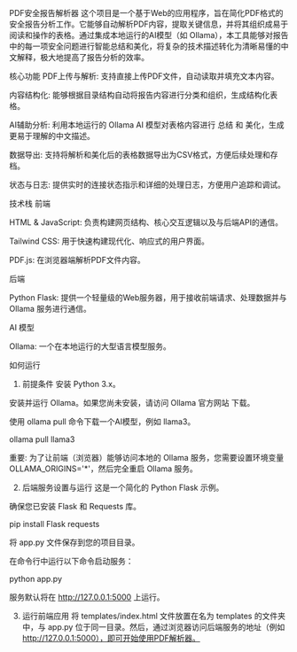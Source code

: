 PDF安全报告解析器
这个项目是一个基于Web的应用程序，旨在简化PDF格式的安全报告分析工作。它能够自动解析PDF内容，提取关键信息，并将其组织成易于阅读和操作的表格。通过集成本地运行的AI模型（如 Ollama），本工具能够对报告中的每一项安全问题进行智能总结和美化，将复杂的技术描述转化为清晰易懂的中文解释，极大地提高了报告分析的效率。

核心功能
PDF上传与解析: 支持直接上传PDF文件，自动读取并填充文本内容。

内容结构化: 能够根据目录结构自动将报告内容进行分类和组织，生成结构化表格。

AI辅助分析: 利用本地运行的 Ollama AI 模型对表格内容进行 总结 和 美化，生成更易于理解的中文描述。

数据导出: 支持将解析和美化后的表格数据导出为CSV格式，方便后续处理和存档。

状态与日志: 提供实时的连接状态指示和详细的处理日志，方便用户追踪和调试。

技术栈
前端

HTML & JavaScript: 负责构建网页结构、核心交互逻辑以及与后端API的通信。

Tailwind CSS: 用于快速构建现代化、响应式的用户界面。

PDF.js: 在浏览器端解析PDF文件内容。

后端

Python Flask: 提供一个轻量级的Web服务器，用于接收前端请求、处理数据并与 Ollama 服务进行通信。

AI 模型

Ollama: 一个在本地运行的大型语言模型服务。

如何运行
1. 前提条件
安装 Python 3.x。

安装并运行 Ollama。如果您尚未安装，请访问 Ollama 官方网站 下载。

使用 ollama pull 命令下载一个AI模型，例如 llama3。

ollama pull llama3

重要: 为了让前端（浏览器）能够访问本地的 Ollama 服务，您需要设置环境变量 OLLAMA_ORIGINS='*'，然后完全重启 Ollama 服务。

2. 后端服务设置与运行
这是一个简化的 Python Flask 示例。

确保您已安装 Flask 和 Requests 库。

pip install Flask requests

将 app.py 文件保存到您的项目目录。

在命令行中运行以下命令启动服务：

python app.py

服务默认将在 http://127.0.0.1:5000 上运行。

3. 运行前端应用
将 templates/index.html 文件放置在名为 templates 的文件夹中，与 app.py 位于同一目录。然后，通过浏览器访问后端服务的地址（例如 http://127.0.0.1:5000），即可开始使用PDF解析器。
